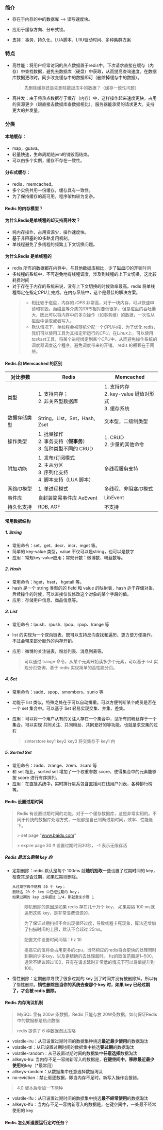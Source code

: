 ### 简介

- 存在于内存的中的数据库 --> 读写速度快。
- 应用于缓存方向、分布式锁。

- 支持：事务、持久化、LUA脚本、LRU驱动时间、多种集群方案

### 特点

- 高性能：将用户经常访问的热点数据置于redis中。下次请求直接在缓存（内存）中查找数据，避免去数据库（硬盘）中获取，从而提高查询速度。在数据库数据更改时，同步改变缓存中的数据即可（删除掉缓存中的数据）。

  >先删除缓存还是先删除数据库中的数据？（缓存一致性问题）
  >
  >

- 高并发：由于将热点数据存于缓存（内存）中，这样操作起来速度更快，占用的资源更少（跟直接去数据库查数据相比），服务器能承受的请求更大，支持更大的并发量。

### 分类

#### 本地缓存：

- map，guava。
- 轻量快速，生命周期随jvm的销毁而结束。
- 可以由多个实例，缓存不存在一致性。

#### 分布式缓存：

- redis，memcached。
- 多个实例共用一份缓存，缓存具有一致性。
- 为了保持缓存的高可用，程序架构较为复杂。

#### Redis 的内存模型？



#### 为什么Redis是单线程的却支持高并发？

- 纯内存操作，占用资源少，操作速度快。
- 基于非阻塞的IO多路复用机制。
- 单线程避免了多线程的频繁上下文切换问题。

#### 为什么Redis 是单线程的
- redis 所有的数据都在内存中，与其他数据库相比，少了磁盘$IO$的开销时间
- 多线程的系统中，不可避免地有线程调度，涉及到线程的上下文切换，这比较耗费时间
- 对于存在于内存的系统来说，没有上下文切换的时候效率最高。redis 将单线程绑定在指定$CPU$上完成。在内存系统中，这个是最佳的解决方案。
  > - 相比较于磁盘，内存的 $IOPS$ 非常高，对于一块内存，可以快速申请和销毁。而磁盘等介质的$IOPS$相对要低很多，但是磁盘的吞吐量大，因此可以将内存中的多次操作（如事务组）的数据，一次性从磁盘中读取或者写入。
  > - 默认情况下，单线程会被随机分配一个$CPU$内核，为了优化 redis，我们可以使用工具为其指定所运行的$CPU$。在$Linux$上，可以使用$taskset$工具，将某个进程绑定到某个$CPU$中，从而避免操作系统的调度器调度这个程序，避免调度带来的开销。
  >   redis 的瓶颈在于网络。

#### Redis 和 Memcached 的区别

| 对比参数     | Redis                                                        | Memcached                                                 |
| ------------ | ------------------------------------------------------------ | --------------------------------------------------------- |
| 类型         | 1. 支持内存；<br />2. 非关系型数据库                         | 1. 支持内存<br />2. key-value 键值对形式<br />3. 缓存系统 |
| 数据存储类型 | String，List，Set，Hash, Zset                                | 文本型，二级制类型                                        |
| 操作类型     | 1. 批量操作<br />2. 事务支持（**假事务**）<br />3. 每种类型不同的 CRUD | 1. CRUD<br />2. 少量的其他命令                            |
| 附加功能     | 1. 发布/订阅模式<br />2. 主从分区<br />3. 序列化支持<br />4. 脚本支持（LUA 脚本） | 多线程服务支持                                            |
| 网络$IO$模型 | 1. 单进程模式                                                | 多线程、非阻塞$IO$模式                                    |
| 事件库       | 自封装简易事件库 AeEvent                                     | LibEvent                                                  |
| 持久化支持   | RDB, AOF                                                     | 不支持                                                    |

#### 常用数据结构

##### 1. String

- 常用命令：set、get、decr、incr、mget 等。
- 简单的 key-value 类型，value 不仅可以是string，也可以是数字
- 应用：常规key-value应用；常规计数：微博数、粉丝数等。

##### 2. Hash

- 常用命令：hget，hset， hgetall 等。
- hash 是一个 string 类型的的 field 和 value 的映射表，hash 适于存储对象，后续操作的时候，可以直接仅仅修改这个对象的某个字段的值。
- 应用：存储用户信息、商品信息等。

##### 3. List

- 常用命令：lpush、rpush、lpop、rpop、lrange 等

- list 的实现为一个双向链表，既可以支持反向查找和遍历，更方便方便操作，不过会带来部分额外的内存开销。

- 应用：微博的关注链表，粉丝列表、消息列表等。

  > 可以通过 lrange 命令，从某个元素开始读多少个元素，可以基于 list 实现分页查询，基于 redis 实现简单的高性能分页。

##### 4. Set

- 常用命令：sadd、spop、smembers、sunio 等

- 功能于 list 类似，特殊之处在于可以自动排重。可以方便判断某个成员是否在一个 set 集合中。可以基于 Set 轻易实现交集、并集、差集。

- 应用：可以将一个用户从有的关注人存在一个集合中，见所有的粉丝存于一个集合。可以实现 共同关注、共同粉丝、共同爱好的等功能。也就是求交集的过程

  > sinterstore key1 key2 key3 将交集存于 key1 内

##### 5. Sorted Set

- 常用命令：zadd、zrange、zrem、zcard 等
- 和 set 相比，sorted set 增加了一个权重参数 score，使得集合中的元素能够按 score 进行有序排列。
- 应用：在直播系统中，实时排行星系包含直播间在线用户列表，各种排行榜等。

#### Redis 设置过期时间

> Redis 有设置过期时间的功能。对于一个缓存数据库，这是非常实用的。不同于传统的数据库处理方式，一般都是自己判断过期时间，效率、性能低下。
>
> \> set page "www.baidu.com"
>
> \> expire page 30  # 设置过期时间30秒， -1 表示无限存活

##### Redis 是怎么删除 key 的

- 定期删除：redis 默认是每个 100ms 就**随机抽取**一些设置了过期时间的 key，检查其是否过期，如果过期则删除。

  ```
  从过期字典中随机 20 个 key；
  删除这 20 个 key 中已经过期的 key；
  如果过期的 key 比率超过 1/4，那就重复步骤 1
  ```

  > 随机删除的原因是如果 redis 存在几十万个 key， 如果每隔 100 ms就遍历这些 key，是非常浪费资源的。
  >
  > 为了保证过期扫描不会出现循环过度，导致线程卡死现象，算法还增加了扫描时间的上限，默认不会超过 25ms。

  > 配置文件设置时间间隔：hz 10
  >
  > 提高它的值将会占用更多的cpu，当然相应的redis将会更快的处理同时到期的许多key，以及更精确的去处理超时。 hz的取值范围是1~500，通常不建议超过100，只有在请求延时非常低的情况下可以将值提升到100。

- 惰性删除：定期删除导致了很多过期的 key 到了时间并没有被删除掉。所以有了惰性删除。**惰性删除是当你的系统去查那个 key 时，如果 key 已经过期了，才会被 redis 删除。**

#### Redis 内存淘汰机制

> MySQL 里有 200w 条数据，Redis 只能存放 20W条数据，如何保证Redis中的数据都是热点数据
>
> redis 提供了 6 种数据淘汰策略

- volatile-lru：从已设置过期时间的数据集种挑选**最近最少使用**的数据淘汰
- volatile-ttl：从已设置过期时间的数据集中挑选**要过期**的数据淘汰
- volatile-random：从已设置过期时间的数据集中**任意选择**数据淘汰
- allkeys-lru: 当内存不足一容纳新写入的数据是，**在键空间中，移除最近最少使用**的key（*最常用）
- allkeys-random：从数据集中任意选择数据淘汰
- no-eviction：禁止驱逐数据，即当内存不足时，新写入操作会报错。

> 4.0 版本后增加一下两种

- volatile-lfu：从已设置过期时间的数据集中挑选**最不经常使用**的数据淘汰
- allkeys-lfu：当内存不足一容纳新写入的数据是，在键空间中，一处最不经常使用的 key



















































#### Redis 怎么知道要运行定时任务？

